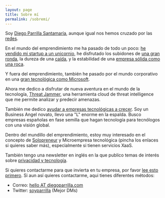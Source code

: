 ```yaml
---
layout: page
title: Sobre mí
permalink: /sobremi/
---
```


Soy [Diego Parrilla Santamaría](https://www.linkedin.com/in/diegoparrilla/), aunque igual nos hemos cruzado por las [redes](https://twitter.com/soyparrilla). 


En el mundo del emprendimiento me ha pasado de todo un poco: [he vendido mi startup a un unicornio](https://www.geekwire.com/2020/auth0-makes-first-ever-acquisition-launch-new-tools-protect-automated-cyberattacks/), he disfrutado los subidones de [una gran ronda](https://www.unquote.com/southern-europe/news/68822/balderton-capital-lead-usd10m-abiquo-funding), la dureza de una [caída](https://www.theregister.com/2012/04/13/amazon_competition_in_cloud_computing/), y la estabilidad de una [empresa sólida como una roca](https://www.amplia-iiot.com/). 

Y fuera del emprendimiento, también he pasado por el mundo corporativo en una [gran tecnológica como Microsoft](https://www.microsoft.com).

Ahora me dedico a disfrutar de nueva aventura en el mundo de la tecnología, [Threat Jammer](https://threatjammer.com), una herramienta cloud de threat intelligence que me permite analizar y predecir amenazas.

También me dedico [ayudar a empresas tecnológicas a crecer](/inversiones). Soy un Business Angel novato, llevo una "L" enorme en la espalda. Busco empresas españolas en fase semilla que hagan tecnología para tecnólogos con una visión global.

Dentro del mundillo del emprendimiento, estoy muy interesado en el concepto de [Solopreneur](/2021/09/16/que-es-un-solopreneur/) y Microempresa tecnológica (pincha los enlaces si quieres saber más), especialmente si tienen servicios XaaS.

También tengo una newsletter en inglés en la que publico temas de interés sobre [privacidad y tecnología](https://intelibilia.substack.com/).

Si quieres contactarme para que invierta en tu empresa, por favor [lee esto primero](/inversiones). Si aun así quieres contactarme, aqui tienes diferentes métodos:

- Correo: [hello AT diegoparrilla.com](mailto:)
- Twitter: [soyparrilla](https://twitter.com/soyparrilla) (Mejor DMs)




